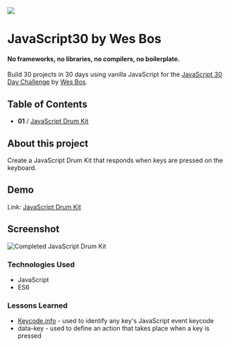 ![](https://javascript30.com/images/JS3-social-share.png)

# JavaScript30 by Wes Bos

#### No frameworks, no libraries, no compilers, no boilerplate.

Build 30 projects in 30 days using vanilla JavaScript for the [JavaScript 30 Day Challenge](https://JavaScript30.com) by [Wes Bos](http://wesbos.com).

## Table of Contents

- **01** / [JavaScript Drum Kit](https://celina.github.io/javascript30/01%20-%20JavaScript%20Drum%20Kit)

## About this project

Create a JavaScript Drum Kit that responds when keys are pressed on the keyboard.

## Demo

Link: [JavaScript Drum Kit](https://celina.github.io/javascript30/01%20-%20JavaScript%20Drum%20Kit)

## Screenshot
![Completed JavaScript Drum Kit](https://celina.github.io/javascript30/01%20-%20JavaScript%20Drum%20Kit/img/image-1.png)


### Technologies Used
- JavaScript
- ES6

### Lessons Learned
- [Keycode.info](http://keycode.info/) - used to identify any key's JavaScript event keycode
- data-key - used to define an action that takes place when a key is pressed
